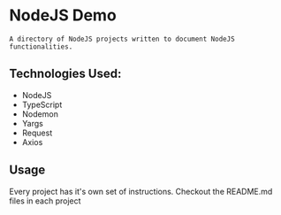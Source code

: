 # NodeJS Demo
    A directory of NodeJS projects written to document NodeJS functionalities.

## Technologies Used:
- NodeJS
- TypeScript
- Nodemon
- Yargs
- Request
- Axios

## Usage
Every project has it's own set of instructions. Checkout the README.md files in each project 